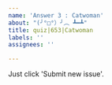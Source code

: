 ```yaml
---
name: 'Answer 3 : Catwoman'
about: "(╯°□°）╯︵ ┻━┻"
title: quiz|653|Catwoman
labels: ''
assignees: ''

---
```


Just click 'Submit new issue'.
